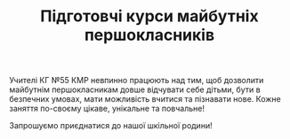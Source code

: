 ﻿---
title: Підготовчі курси майбутніх першокласників
---

Учителі КГ №55 КМР невпинно працюють над тим, щоб дозволити майбутнім першокласникам довше відчувати себе дітьми, бути в безпечних умовах, мати можливість вчитися та пізнавати нове. Кожне заняття по-своєму цікаве, унікальне та повчальне! 

Запрошуємо приєднатися до нашої шкільної родини!

<youtube id="UeRCy4HAS9o" />